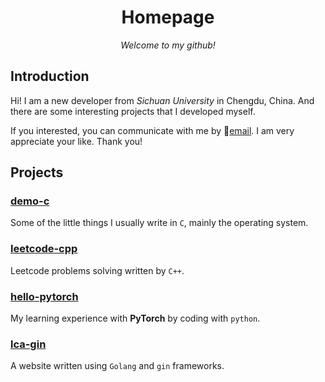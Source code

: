 <h1 align="center"> Homepage </h1>

*<div align="center"> Welcome to my github! </div>*

## Introduction

Hi! I am a new developer from *Sichuan University* in Chengdu, China.
And there are some interesting projects that I developed myself.

If you interested, you can communicate with me by 📧<a href="mailto:louchangfeng@outlook.com?subject=Subject&body=Content">email</a>.
I am very appreciate your like. Thank you!

## Projects

### [demo-c](https://github.com/HN-LCF/demo-c)

Some of the little things I usually write in `C`, mainly the operating system.

### [leetcode-cpp](https://github.com/HN-LCF/leetcode-cpp)

Leetcode problems solving written by `C++`.

### [hello-pytorch](https://github.com/HN-LCF/hello-pytorch)

My learning experience with **PyTorch** by coding with `python`.

### [lca-gin](https://github.com/HN-LCF/lca-gin)

A website written using `Golang` and `gin` frameworks.

